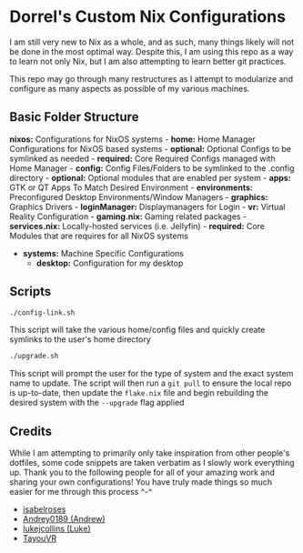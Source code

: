 # Dorrel's Custom Nix Configurations

I am still very new to Nix as a whole, and as such, many things likely will not be done in the most optimal way. Despite this, I am using this repo as a way to learn not only Nix, but I am also attempting to learn better git practices. 

This repo may go through many restructures as I attempt to modularize and configure as many aspects as possible of my various machines.

## Basic Folder Structure
 **nixos:** Configurations for NixOS systems
    - **home:** Home Manager Configurations for NixOS based systems
        - **optional:** Optional Configs to be symlinked as needed
        - **required:** Core Required Configs managed with Home Manager
            - **config:** Config Files/Folders to be symlinked to the .config directory
    - **optional:** Optional modules that are enabled per system
        - **apps:** GTK or QT Apps To Match Desired Environment
        - **environments:** Preconfigured Desktop Environments/Window Managers
        - **graphics:** Graphics Drivers
        - **loginManager:** Displaymanagers for Login
        - **vr:** Virtual Reality Configuration
        - **gaming.nix:** Gaming related packages
        - **services.nix:** Locally-hosted services (i.e. Jellyfin)
    - **required:** Core Modules that are requires for all NixOS systems
- **systems:** Machine Specific Configurations
    - **desktop:** Configuration for my desktop

## Scripts

```bash
./config-link.sh
``` 

This script will take the various home/config files and quickly create symlinks to the user's home directory

```bash
./upgrade.sh
```

This script will prompt the user for the type of system and the exact system name to update. The script will then run a `git pull` to ensure the local repo is up-to-date, then update the `flake.nix` file and begin rebuilding the desired system with the `--upgrade` flag applied

## Credits
While I am attempting to primarily only take inspiration from other people's dotfiles, some code snippets are taken verbatim as I slowly work everything up. Thank you to the following people for all of your amazing work and sharing your own configurations! You have truly made things so much easier for me through this process ^-^

- [isabelroses](https://github.com/isabelroses)
- [Andrey0189 (Andrew)](https://github.com/Andrey0189)
- [lukejcollins (Luke)](https://github.com/lukejcollins)
- [TayouVR](https://github.com/TayouVR)

